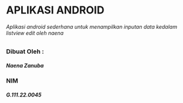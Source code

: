 # APLIKASI ANDROID
###### Aplikasi android sederhana untuk menampilkan inputan data kedalam listview edit oleh naena

### Dibuat Oleh :
##### Naena Zanuba
### NIM
##### G.111.22.0045